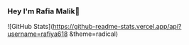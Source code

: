 ### Hey I'm Rafia Malik👋
![GitHub Stats](https://github-readme-stats.vercel.app/api?username=rafiya618 &theme=radical)
